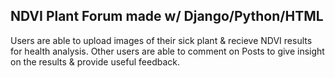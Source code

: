 ## NDVI Plant Forum made w/ Django/Python/HTML
Users are able to upload images of their sick plant & recieve NDVI results for health analysis.
Other users are able to comment on Posts to give insight on the results & provide useful feedback.
